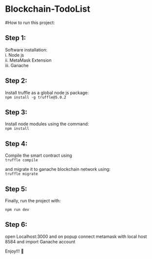 # Blockchain-TodoList

#How to run this project:

## Step 1: 
Software installation: </br>
i. Node js </br>
ii. MetaMask Extension </br>
iii. Ganache </br>

## Step 2:
Install truffle as a global node js package: </br> 
``` npm install -g truffle@5.0.2 ``` </br>

## Step 3: 
Install node modules using the command:</br>
```npm install ```</br>

## Step 4: 
Compile the smart contract using </br>
``` truffle compile ``` </br>

and migrate it to ganache blockchain network using:</br> 
``` truffle migrate ``` </br> 

## Step 5: 
Finally, run the project with:

``` npm run dev ``` 

## Step 6: 
open Localhost:3000 and on popup connect metamask with local host 8584 and import Ganache account

Enjoy!!! 🚀

